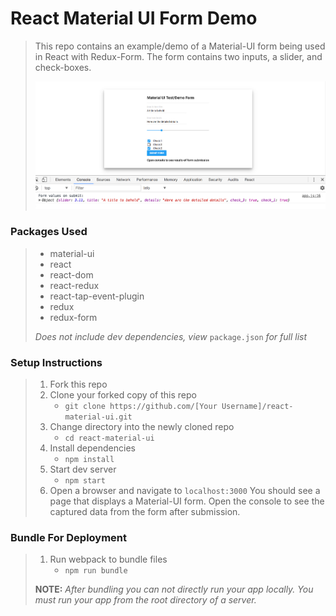 # React Material UI Form Demo

> This repo contains an example/demo of a Material-UI form being used in React with Redux-Form. The form contains two inputs, a slider, and check-boxes.
>
> <img src="https://github.com/scbowler/react-material-ui/blob/master/zdemo_screenshot.jpg?raw=true">

### Packages Used

> - material-ui
> - react
> - react-dom
> - react-redux
> - react-tap-event-plugin
> - redux
> - redux-form
>
> *Does not include dev dependencies, view* `package.json` *for full list*

### Setup Instructions

> 1. Fork this repo
> 1. Clone your forked copy of this repo
>    - `git clone https://github.com/[Your Username]/react-material-ui.git`
> 1. Change directory into the newly cloned repo
>    - `cd react-material-ui`
> 1. Install dependencies 
>    - `npm install`
> 1. Start dev server
>    - `npm start`
> 1. Open a browser and navigate to `localhost:3000` You should see a page that displays a Material-UI form. Open the console to see the captured data from the form after submission.

### Bundle For Deployment

> 1. Run webpack to bundle files
>    - `npm run bundle`
> 
> **NOTE:** *After bundling you can not directly run your app locally. You must run your app from the root directory of a server.*